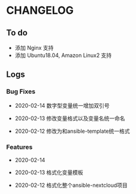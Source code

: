 # CHANGELOG

## To do

* 添加 Nginx 支持
* 添加 Ubuntu18.04, Amazon Linux2 支持

## Logs

### Bug Fixes

* 2020-02-14  数字型变量统一增加双引号

* 2020-02-13  修改变量格式以及变量名统一命名

* 2020-02-12  修改为和ansible-template统一格式

### Features

* 2020-02-14  

* 2020-02-13  格式化变量模板

* 2020-02-12  格式化整个ansible-nextcloud项目
